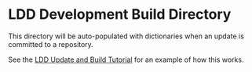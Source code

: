 # LDD Development Build Directory

This directory will be auto-populated with dictionaries when an update is committed to a repository.

See the [LDD Update and Build Tutorial](https://pds-data-dictionaries.github.io/support/tutorials.html#ldd-update-and-build-tutorial) for an example of how this works.